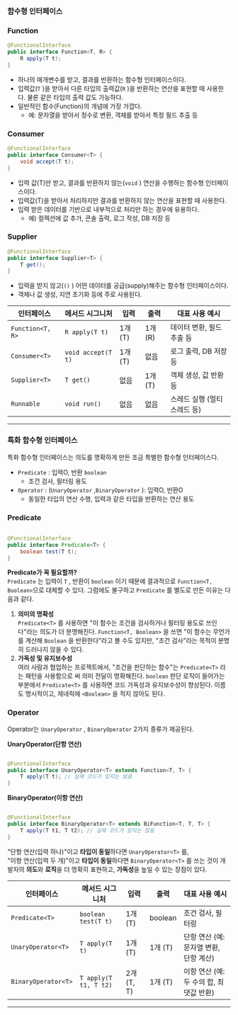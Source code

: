 ### 함수형 인터페이스

### Function

```java
@FunctionalInterface
public interface Function<T, R> {
    R apply(T t);
}
```

- 하나의 매개변수를 받고, 결과를 반환하는 함수형 인터페이스이다.
- 입력값(`T` )을 받아서 다른 타입의 출력값(`R` )을 반환하는 연산을 표현할 때 사용한다. 물론 같은 타입의 출력 값도 가능하다. 
- 일반적인 함수(Function)의 개념에 가장 가깝다. 
  - 예: 문자열을 받아서 정수로 변환, 객체를 받아서 특정 필드 추출 등


### Consumer

```java
@FunctionalInterface
public interface Consumer<T> {
    void accept(T t);
}
```

- 입력 값(T)만 받고, 결과를 반환하지 않는(`void` ) 연산을 수행하는 함수형 인터페이스이다. 
- 입력값(T)을 받아서 처리하지만 결과를 반환하지 않는 연산을 표현할 때 사용한다. 
- 입력 받은 데이터를 기반으로 내부적으로 처리만 하는 경우에 유용하다. 
  - 예) 컬렉션에 값 추가, 콘솔 출력, 로그 작성, DB 저장 등

### Supplier

```java
@FunctionalInterface
public interface Supplier<T> {
    T get();
}
```

- 입력을 받지 않고(`()` ) 어떤 데이터를 공급(supply)해주는 함수형 인터페이스이다. 
- 객체나 값 생성, 지연 초기화 등에 주로 사용된다.

| 인터페이스            | 메서드 시그니처           | 입력     | 출력     | 대표 사용 예시         |
|------------------|--------------------|--------|--------|------------------|
| `Function<T, R>` | `R apply(T t)`     | 1개 (T) | 1개 (R) | 데이터 변환, 필드 추출 등  |
| `Consumer<T>`    | `void accept(T t)` | 1개 (T) | 없음     | 로그 출력, DB 저장 등   |
| `Supplier<T>`    | `T get()`          | 없음     | 1개 (T) | 객체 생성, 값 반환 등    |
| `Runnable`       | `void run()`       | 없음     | 없음     | 스레드 실행 (멀티스레드 등) |

---

### 특화 함수형 인터페이스

특화 함수형 인터페이스는 의도를 명확하게 만든 조금 특별한 함수형 인터페이스다.

- `Predicate` : 입력O, 반환 `boolean`
    - 조건 검사, 필터링 용도
- `Operator` : (`UnaryOperator` ,`BinaryOperator` ): 입력O, 반환O
    - 동일한 타입의 연산 수행, 입력과 같은 타입을 반환하는 연산 용도

### Predicate

```java

@FunctionalInterface
public interface Predicate<T> {
    boolean test(T t);
}
```

**Predicate가 꼭 필요할까?**  
`Predicate` 는 입력이 `T` , 반환이 `boolean` 이기 때문에 결과적으로 `Function<T, Boolean>`으로 대체할 수 있다. 그럼에도 불구하고 `Predicate` 를 별도로 만든 이유는
다음과 같다.

1. **의미의 명확성**  
   `Predicate<T>` 를 사용하면 "이 함수는 조건을 검사하거나 필터링 용도로 쓰인다"라는 의도가 더 분명해진다.
   `Function<T, Boolean>` 을 쓰면 "이 함수는 무언가를 계산해 `Boolean` 을 반환한다"라고 볼 수도 있지만, "조건 검사"라는 목적이 분명히 드러나지 않을 수 있다.
2. **가독성 및 유지보수성**  
   여러 사람과 협업하는 프로젝트에서, "조건을 판단하는 함수"는 `Predicate<T>` 라는 패턴을 사용함으로
   써 의미 전달이 명확해진다.
   `boolean` 판단 로직이 들어가는 부분에서 `Predicate<T>` 를 사용하면 코드 가독성과 유지보수성이 향상된다.
   이름도 명시적이고, 제네릭에 `<Boolean>` 을 적지 않아도 된다.

### Operator

Operator는 `UnaryOperator` , `BinaryOperator` 2가지 종류가 제공된다.

**UnaryOperator(단항 연산)**

```java

@FunctionalInterface
public interface UnaryOperator<T> extends Function<T, T> {
    T apply(T t); // 실제 코드가 있지는 않음
}
```

**BinaryOperator(이항 연산)**

```java

@FunctionalInterface
public interface BinaryOperator<T> extends BiFunction<T, T, T> {
    T apply(T t1, T t2); // 실제 코드가 있지는 않음
}
```

"단항 연산(입력 하나)"이고 **타입이 동일**하다면 `UnaryOperator<T>` 를,  
"이항 연산(입력 두 개)"이고 **타입이 동일**하다면 `BinaryOperator<T>` 를 쓰는 것이 개발자의 **의도**와 **로직**을
더 명확히 표현하고, **가독성**을 높일 수 있는 장점이 있다.

| 인터페이스               | 메서드 시그니처              | 입력        | 출력      | 대표 사용 예시                  |
|---------------------|-----------------------|-----------|---------|---------------------------|
| `Predicate<T>`      | `boolean test(T t)`   | 1개 (T)    | boolean | 조건 검사, 필터링                |
| `UnaryOperator<T>`  | `T apply(T t)`        | 1개 (T)    | 1개 (T)  | 단항 연산 (예: 문자열 변환, 단항 계산)  |
| `BinaryOperator<T>` | `T apply(T t1, T t2)` | 2개 (T, T) | 1개 (T)  | 이항 연산 (예: 두 수의 합, 최댓값 반환) |

---